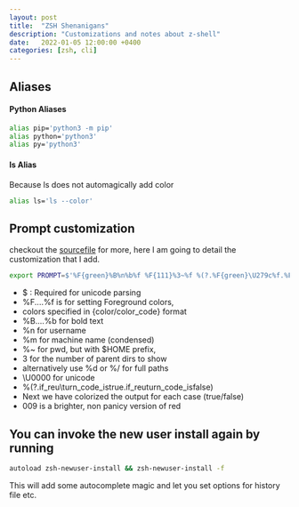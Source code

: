 ```yaml
---
layout: post
title:  "ZSH Shenanigans"
description: "Customizations and notes about z-shell"
date:   2022-01-05 12:00:00 +0400
categories: [zsh, cli]
---
```


## Aliases

#### Python Aliases
```sh
alias pip='python3 -m pip'
alias python='python3'
alias py='python3'
```

#### ls Alias
Because ls does not automagically add color
```sh
alias ls='ls --color'
```

## Prompt customization
checkout the [sourcefile](https://zsh.sourceforge.io/Doc/Release/Prompt-Expansion.html#Prompt-Expansion) for more, here I am going to detail the customization that I add.

```sh
export PROMPT=$'%F{green}%B%n%b%f %F{111}%3~%f %(?.%F{green}\U279c%f.%F{009}\U279c%f) '
```

- $ : Required for unicode parsing
- %F....%f is for setting Foreground colors,
- colors specified in {color/color_code} format
- %B....%b for bold text
- %n for username
- %m for machine name (condensed)
- %~ for pwd, but with $HOME prefix,
- 3 for the number of parent dirs to show
- alternatively use %d or %/ for full paths
- \U0000 for unicode
- %(?.if_reu\turn_code_istrue.if_reuturn_code_isfalse)
- Next we have colorized the output for each case (true/false)
- 009 is a brighter, non panicy version of red

## You can invoke the new user install again by running 

```sh
autoload zsh-newuser-install && zsh-newuser-install -f
```

This will add some autocomplete magic and let you set options for history file etc.